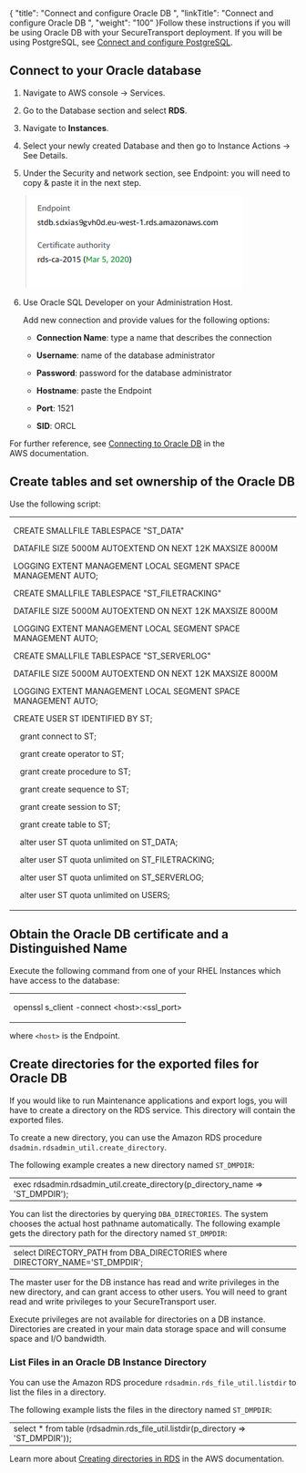 {
    "title": "Connect and configure Oracle DB ",
    "linkTitle": "Connect and configure Oracle DB ",
    "weight": "100"
}Follow these instructions if you will be using Oracle DB with your SecureTransport deployment. If you will be using PostgreSQL, see [Connect and configure PostgreSQL](../connect-postgre).



## Connect to your Oracle database



1.  Navigate to AWS console -> Services.

2.  Go to the Database section and select **RDS**.

3.  Navigate to **Instances**.

4.  Select your newly created Database and then go to Instance Actions -> See Details.

5.  Under the Security and network section, see Endpoint: you will need to copy & paste it in the next step.  

    ![](db-endpoint.PNG)

6.  Use Oracle SQL Developer on your Administration Host.  

    Add new connection and provide values for the following options:

    -   **Connection Name**: type a name that describes the connection

    -   **Username**: name of the database administrator

    -   **Password**: password for the database administrator

    -   **Hostname**: paste the Endpoint

    -   **Port**: 1521

    -   **SID**: ORCL



For further reference, see [Connecting to Oracle DB](https://docs.aws.amazon.com/AmazonRDS/latest/UserGuide/USER_ConnectToOracleInstance.html) in the AWS documentation.



## Create tables and set ownership of the Oracle DB



Use the following script:



<table cellspacing="0">
   <col/>
   <tbody>
      <tr>
         <td>
            <p>CREATE SMALLFILE TABLESPACE "ST_DATA"</p>
            <p>DATAFILE SIZE 5000M AUTOEXTEND ON NEXT 12K MAXSIZE 8000M</p>
            <p>LOGGING EXTENT MANAGEMENT LOCAL SEGMENT SPACE MANAGEMENT AUTO;</p>
            <p>CREATE SMALLFILE TABLESPACE "ST_FILETRACKING"</p>
            <p>DATAFILE SIZE 5000M AUTOEXTEND ON NEXT 12K MAXSIZE 8000M</p>
            <p>LOGGING EXTENT MANAGEMENT LOCAL SEGMENT SPACE MANAGEMENT AUTO;</p>
            <p>CREATE SMALLFILE TABLESPACE "ST_SERVERLOG"</p>
            <p>DATAFILE SIZE 5000M AUTOEXTEND ON NEXT 12K MAXSIZE 8000M</p>
            <p>LOGGING EXTENT MANAGEMENT LOCAL SEGMENT SPACE MANAGEMENT AUTO;</p>
            <p>CREATE USER ST IDENTIFIED BY ST;</p>
            <p>   grant connect to ST;</p>
            <p>   grant create operator to ST;</p>
            <p>   grant create procedure to ST;</p>
            <p>   grant create sequence to ST;</p>
            <p>   grant create session to ST;</p>
            <p>   grant create table to ST;</p>
            <p>   alter user ST quota unlimited on ST_DATA;</p>
            <p>   alter user ST quota unlimited on ST_FILETRACKING;</p>
            <p>   alter user ST quota unlimited on ST_SERVERLOG;</p>
            <p>   alter user ST quota unlimited on USERS;</p>
         </td>
      </tr>
   </tbody>
</table>



## Obtain the Oracle DB certificate and a Distinguished Name



Execute the following command from one of your RHEL Instances which have access to the database:



<table cellspacing="0">
   <col/>
   <tbody>
      <tr>
         <td>
            <p>openssl s_client -connect &lt;host&gt;:&lt;ssl_port&gt;</p>
         </td>
      </tr>
   </tbody>
</table>



where `<host>` is the Endpoint.



## Create directories for the exported files for Oracle DB



If you would like to run Maintenance applications and export logs, you will have to create a directory on the RDS service. This directory will contain the exported files.



To create a new directory, you can use the Amazon RDS procedure `dsadmin.rdsadmin_util.create_directory`.



The following example creates a new directory named `ST_DMPDIR`:



<table cellspacing="0">
   <col/>
   <tbody>
      <tr>
         <td>exec rdsadmin.rdsadmin_util.create_directory(p_directory_name =&gt; 'ST_DMPDIR');         </td>
      </tr>
   </tbody>
</table>



You can list the directories by querying `DBA_DIRECTORIES`. The system chooses the actual host pathname automatically. The following example gets the directory path for the directory named `ST_DMPDIR`:



<table cellspacing="0">
   <col/>
   <tbody>
      <tr>
         <td>select DIRECTORY_PATH 
from DBA_DIRECTORIES 
where DIRECTORY_NAME='ST_DMPDIR';
         </td>
      </tr>
   </tbody>
</table>



The master user for the DB instance has read and write privileges in the new directory, and can grant access to other users. You will need to grant read and write privileges to your SecureTransport user.



Execute privileges are not available for directories on a DB instance. Directories are created in your main data storage space and will consume space and I/O bandwidth.



### List Files in an Oracle DB Instance Directory



You can use the Amazon RDS procedure `rdsadmin.rds_file_util.listdir` to list the files in a directory.



The following example lists the files in the directory named `ST_DMPDIR`:



<table cellspacing="0">
   <col/>
   <tbody>
      <tr>
         <td>select * from table
 (rdsadmin.rds_file_util.listdir(p_directory =&gt; 'ST_DMPDIR'));
         </td>
      </tr>
   </tbody>
</table>



Learn more about [Creating directories in RDS](https://docs.aws.amazon.com/AmazonRDS/latest/UserGuide/Appendix.Oracle.CommonDBATasks.Misc.html#Appendix.Oracle.CommonDBATasks.NewDirectories) in the AWS documentation.

